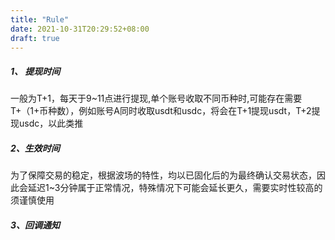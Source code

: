 ```yaml
---
title: "Rule"
date: 2021-10-31T20:29:52+08:00
draft: true
---
```

##### 1、 提现时间
一般为T+1，每天于9~11点进行提现,单个账号收取不同币种时,可能存在需要T+（1+币种数），例如账号A同时收取usdt和usdc，将会在T+1提现usdt，T+2提现usdc，以此类推

##### 2、生效时间
为了保障交易的稳定，根据波场的特性，均以已固化后的为最终确认交易状态，因此会延迟1~3分钟属于正常情况，特殊情况下可能会延长更久，需要实时性较高的须谨慎使用

##### 3、回调通知
